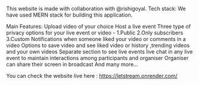 This website is made with collaboration with @rishigoyal.
Tech stack: 
We have used MERN stack for building this application.

Main Features:
Upload video of your choice
Host a live event
Three type of privacy options for your live event or video - 1.Public 2.Only subscribers 3.Custom
Notifications when someone liked your video or comments in a video
Options to save video and see liked video or history ,trending videos and your own videos
Separate section to see live events
live chat in any live event to maintain interactions among participants and organiser
Organiser can share their screen in broadcast
And many more...

You can check the website live here : https://letstream.onrender.com/

 
